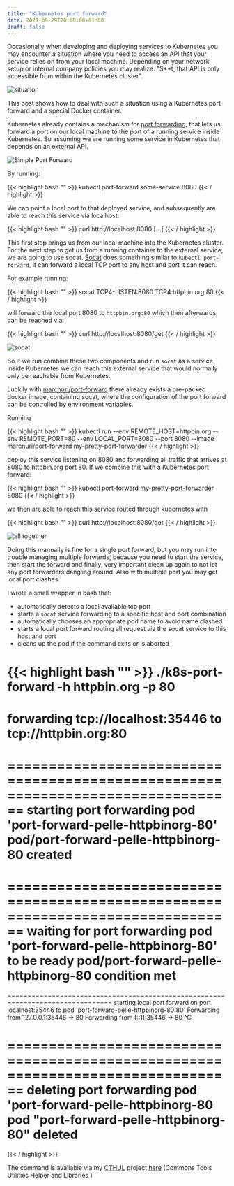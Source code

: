 ```yaml
---
title: "Kubernetes port forward"
date: 2021-09-29T20:00:00+01:00
draft: false
---
```


Occasionally when developing and deploying services to Kubernetes you may encounter a situation where you need to access an API that your service relies on from your local machine. Depending on your network setup or internal company policies you may realize: "S**t, that API is only accessible from within the Kubernetes cluster". 

![situation](/img/k8s-port-forward-0.png)

This post shows how to deal with such a situation using a Kubernetes port forward and a special Docker container.  

<!--more-->

Kubernetes already contains a mechanism for [port forwarding](https://kubernetes.io/docs/tasks/access-application-cluster/port-forward-access-application-cluster/), that lets us forward a port on our local machine to the port of a running service inside Kubernetes. So assuming we are running some service in Kubernetes that depends on an external API.

![Simple Port Forward](/img/k8s-port-forward-1.png)

By running:

{{< highlight bash "" >}}
kubectl port-forward some-service 8080
{{< / highlight >}}

We can point a local port to that deployed service, and subsequently are able to reach this service via localhost:

{{< highlight bash "" >}}
curl http://localhost:8080
[...]
{{< / highlight >}}

This first step brings us from our local machine into the Kubernetes cluster. For the next step to get us from a running container to the external service, we are going to use socat. [Socat](https://linux.die.net/man/1/socat) does something similar to `kubectl port-forward`, it can forward a local TCP port to any host and port it can reach.


For example running:

{{< highlight bash "" >}}
socat TCP4-LISTEN:8080 TCP4:httpbin.org:80
{{< / highlight >}}

will forward the local port 8080 to `httpbin.org:80` which then afterwards can be reached via:

{{< highlight bash "" >}}
curl http://localhost:8080/get
{{< / highlight >}}

![socat](/img/k8s-port-forward-2.png)

So if we run combine these two components and run `socat` as a service inside Kubernetes we can reach this external service that would normally only be reachable from Kubernetes.

Luckily with [marcnuri/port-forward](https://hub.docker.com/r/marcnuri/port-forward) there already exists a pre-packed docker image, containing socat, where the configuration of the port forward can be controlled by environment variables. 


Running

{{< highlight bash "" >}}
kubectl run --env REMOTE_HOST=httpbin.org --env REMOTE_PORT=80 --env LOCAL_PORT=8080 --port 8080 --image marcnuri/port-forward my-pretty-port-forwarder
{{< / highlight >}}

deploy this service listening on 8080 and forwarding all traffic that arrives at 8080 to httpbin.org port 80. If we combine this with a Kubernetes port forward:

{{< highlight bash "" >}}
kubectl port-forward my-pretty-port-forwarder 8080
{{< / highlight >}}

we then are able to reach this service routed through kubernetes with

{{< highlight bash "" >}}
curl http://localhost:8080/get
{{< / highlight >}}

![all together](/img/k8s-port-forward-3.png)


Doing this manually is fine for a single port forward, but you may run into trouble managing multiple forwards, because you need to start the service, then start the forward and finally, very important clean up again to not let any port forwarders dangling around.  Also with multiple port you may get local port clashes. 

I wrote a small wrapper in bash that:

 * automatically detects a local available tcp port
 * starts a `socat` service forwarding to a specific host and port combination
 * automatically chooses an appropriate pod name to avoid name clashed
 * starts a local port forward routing all request via the socat service to this host and port
 * cleans up the pod if the command exits or is aborted

{{< highlight bash "" >}}
./k8s-port-forward -h httpbin.org -p 80
================================================================================
forwarding tcp://localhost:35446 to tcp://httpbin.org:80
================================================================================

================================================================================
starting port forwarding pod 'port-forward-pelle-httpbinorg-80'
pod/port-forward-pelle-httpbinorg-80 created
================================================================================

================================================================================
waiting for port forwarding pod 'port-forward-pelle-httpbinorg-80' to be ready
pod/port-forward-pelle-httpbinorg-80 condition met
================================================================================

================================================================================
starting local port forward on port localhost:35446 to pod 'port-forward-pelle-httpbinorg-80:80'
Forwarding from 127.0.0.1:35446 -> 80
Forwarding from [::1]:35446 -> 80
^C

================================================================================
deleting port forwarding pod 'port-forward-pelle-httpbinorg-80
pod "port-forward-pelle-httpbinorg-80" deleted
================================================================================
{{< / highlight >}}

The command is available via my [CTHUL](https://github.com/pellepelster/ctuhl) project [here](https://github.com/pellepelster/ctuhl/blob/master/bin/k8s-port-forward) (Commons Tools Utilities Helper and Libraries )